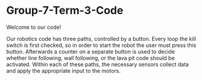 # Group-7-Term-3-Code

Welcome to our code!

Our robotics code has three paths, controlled by a button. Every loop the kill switch is first checked, so in order to start the robot the user must press this button. Afterwards a counter on a separate button is used to decide whether line following, wall following, or the lava pit code should be activated. Within each of these paths, the necessary sensors collect data and apply the appropriate input to the motors.
